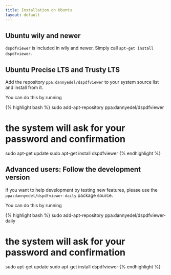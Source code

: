 ```yaml
---
title: Installation on Ubuntu
layout: default
---
```


## Ubuntu wily and newer

`dspdfviewer` is included in wily and newer. Simply call <span class="root">
`apt-get install dspdfviewer`</span>.

## Ubuntu Precise LTS and Trusty LTS

Add the repository `ppa:dannyedel/dspdfviewer` to your system source list
and install from it.

You can do this by running

{% highlight bash %}
sudo add-apt-repository ppa:dannyedel/dspdfviewer
# the system will ask for your password and confirmation
sudo apt-get update
sudo apt-get install dspdfviewer
{% endhighlight %}

## Advanced users: Follow the development version

If you want to help development by testing new features, please
use the `ppa:dannyedel/dspdfviewer-daily` package source.

You can do this by running

{% highlight bash %}
sudo add-apt-repository ppa:dannyedel/dspdfviewer-daily
# the system will ask for your password and confirmation
sudo apt-get update
sudo apt-get install dspdfviewer
{% endhighlight %}
